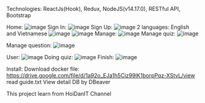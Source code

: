 Technologies: ReactJs(Hook), Redux, NodeJS(v14.17.0), RESTful API, Bootstrap
 
Home:
![image](https://github.com/user-attachments/assets/3ec81638-ba6c-4a79-b271-952277a4ae50)
Sign In:
![image](https://github.com/user-attachments/assets/37ffeb59-e774-4324-a4ea-770249d7d5e5)
Sign Up:
![image](https://github.com/user-attachments/assets/789d60ba-8bd3-48ad-bd96-8d04a296d9e7)
2 languages: English and Vietnamese
![image](https://github.com/user-attachments/assets/fe77c06d-47e1-4725-9736-1c31e9c8dec9)
![image](https://github.com/user-attachments/assets/fd278052-f44d-4478-9dd9-4b41d5282c17)
Manage:
![image](https://github.com/user-attachments/assets/f39b56d7-15f1-46b1-afc5-bf36e2f8da6e)
Manage quiz:
![image](https://github.com/user-attachments/assets/9a338c42-3c4a-4eb8-a3ef-4c100122fb70)

Manage question:
![image](https://github.com/user-attachments/assets/ce2879f1-5d5d-45f6-a9e9-a403db71259a)

User:
![image](https://github.com/user-attachments/assets/50b167a7-8bf8-4bbd-8d14-b21b40bd8709)
Doing quiz:
![image](https://github.com/user-attachments/assets/acdc8f52-9226-490a-a6f3-99c6d85a0655)
Finish:
![image](https://github.com/user-attachments/assets/9ae13d5b-3074-40fe-8f76-711c93e8e45a)

Install:
Download docker file:
https://drive.google.com/file/d/1a92o_EJa1h5Ciz99lK1borpPqz-XStvL/view
read guide.txt
View detail DB by DBeaver

This project learn from HoiDanIT Channel













